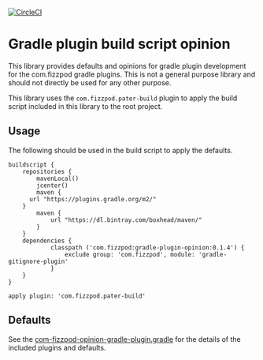 [![CircleCI](https://circleci.com/gh/boxheed/gradle-plugin-opinion/tree/master.svg?style=shield)](https://circleci.com/gh/boxheed/gradle-plugin-opinion/tree/master)

# Gradle plugin build script opinion

This library provides defaults and opinions for gradle plugin development for the com.fizzpod gradle plugins. This is not a general purpose library and should not directly be used for any other purpose.

This library uses the `com.fizzpod.pater-build` plugin to apply the build script included in this library to the root project.

## Usage
The following should be used in the build script to apply the defaults.
```
buildscript {
	repositories {
		mavenLocal()
		jcenter()
		maven {
      url "https://plugins.gradle.org/m2/"
    }
		maven {
			url "https://dl.bintray.com/boxhead/maven/"
		}
	}
	dependencies {
			classpath ('com.fizzpod:gradle-plugin-opinion:0.1.4') {
				exclude group: 'com.fizzpod', module: 'gradle-gitignore-plugin'
			}
    }
}

apply plugin: 'com.fizzpod.pater-build'

```

## Defaults

See the [com-fizzpod-opinion-gradle-plugin.gradle](./src/main/resources/META-INF/pater-build/com-fizzpod-opinion-gradle-plugin.gradle) for the details of the included plugins and defaults.
